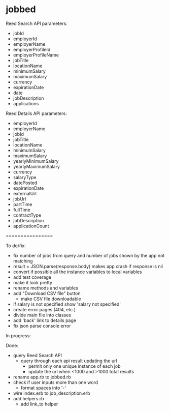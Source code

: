 jobbed
================

Reed Search API parameters: 
- jobId
- employerId
- employerName
- employerProfileId
- employerProfileName
- jobTitle
- locationName
- minimumSalary
- maximumSalary
- currency
- expirationDate
- date
- jobDescription
- applications

Reed Details API parameters: 
- employerId
- employerName
- jobId
- jobTitle
- locationName
- minimumSalary
- maximumSalary
- yearlyMinimumSalary
- yearlyMaximumSalary
- currency
- salaryType
- datePosted
- expirationDate
- externalUrl
- jobUrl
- partTime
- fullTime
- contractType
- jobDescription
- applicationCount

================

To do/fix:

- fix number of jobs from query and number of jobs shown by the app not matching
- result = JSON.parse(response.body) makes app crash if response is nil
- convert if possible all the instance variables to local variables
- add test coverage
- make it look pretty
- rename methods and variables
- add "Download CSV file" button
	- make CSV file downloadable
- if salary is not specified show 'salary not specified'
- create error pages (404, etc.)
- divide main file into classes
- add 'back' link to details page
- fix json parse console error

In progress:

Done:
- query Reed Search API
	- query through each api result updating the url
		- permit only one unique instance of each job
		- update the url when <1000 and >1000 total results
- rename app.rb to jobbed.rb
- check if user inputs more than one word
	- format spaces into '-'
- wire index.erb to job_description.erb
- add helpers.rb
	- add link_to helper




